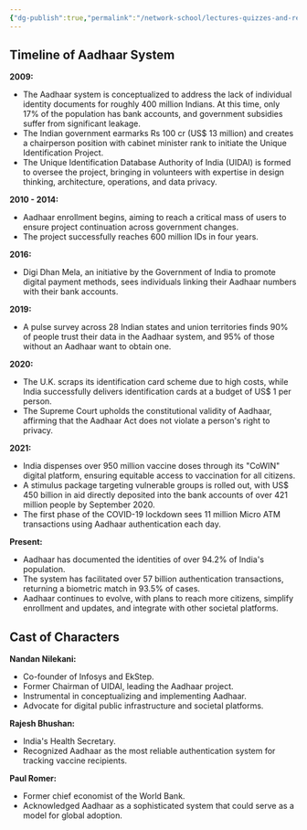 ```yaml
---
{"dg-publish":true,"permalink":"/network-school/lectures-quizzes-and-references/briefs-timelines-and-study-guides/indian-history/indian-history-aadhaar-system-timeline/"}
---
```



## Timeline of Aadhaar System

**2009:**

- The Aadhaar system is conceptualized to address the lack of individual identity documents for roughly 400 million Indians. At this time, only 17% of the population has bank accounts, and government subsidies suffer from significant leakage.
- The Indian government earmarks Rs 100 cr (US$ 13 million) and creates a chairperson position with cabinet minister rank to initiate the Unique Identification Project.
- The Unique Identification Database Authority of India (UIDAI) is formed to oversee the project, bringing in volunteers with expertise in design thinking, architecture, operations, and data privacy.

**2010 - 2014:**

- Aadhaar enrollment begins, aiming to reach a critical mass of users to ensure project continuation across government changes.
- The project successfully reaches 600 million IDs in four years.

**2016:**

- Digi Dhan Mela, an initiative by the Government of India to promote digital payment methods, sees individuals linking their Aadhaar numbers with their bank accounts.

**2019:**

- A pulse survey across 28 Indian states and union territories finds 90% of people trust their data in the Aadhaar system, and 95% of those without an Aadhaar want to obtain one.

**2020:**

- The U.K. scraps its identification card scheme due to high costs, while India successfully delivers identification cards at a budget of US$ 1 per person.
- The Supreme Court upholds the constitutional validity of Aadhaar, affirming that the Aadhaar Act does not violate a person's right to privacy.

**2021:**

- India dispenses over 950 million vaccine doses through its "CoWIN" digital platform, ensuring equitable access to vaccination for all citizens.
- A stimulus package targeting vulnerable groups is rolled out, with US$ 450 billion in aid directly deposited into the bank accounts of over 421 million people by September 2020.
- The first phase of the COVID-19 lockdown sees 11 million Micro ATM transactions using Aadhaar authentication each day.

**Present:**

- Aadhaar has documented the identities of over 94.2% of India's population.
- The system has facilitated over 57 billion authentication transactions, returning a biometric match in 93.5% of cases.
- Aadhaar continues to evolve, with plans to reach more citizens, simplify enrollment and updates, and integrate with other societal platforms.

## Cast of Characters

**Nandan Nilekani:**

- Co-founder of Infosys and EkStep.
- Former Chairman of UIDAI, leading the Aadhaar project.
- Instrumental in conceptualizing and implementing Aadhaar.
- Advocate for digital public infrastructure and societal platforms.

**Rajesh Bhushan:**

- India's Health Secretary.
- Recognized Aadhaar as the most reliable authentication system for tracking vaccine recipients.

**Paul Romer:**

- Former chief economist of the World Bank.
- Acknowledged Aadhaar as a sophisticated system that could serve as a model for global adoption.